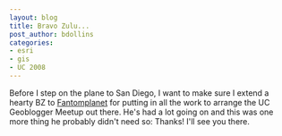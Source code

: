 ```yaml
---
layout: blog
title: Bravo Zulu...
post_author: bdollins
categories:
- esri
- gis
- UC 2008
---
```


Before I step on the plane to San Diego, I want to make sure I extend a hearty BZ to <a href="http://fantomplanet.wordpress.com/">Fantomplanet</a> for putting in all the work to arrange the UC Geoblogger Meetup out there. He's had a lot going on and this was one more thing he probably didn't need so: Thanks! I'll see you there.